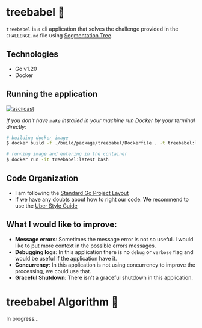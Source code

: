 # treebabel 🌲

`treebabel` is a cli application that solves the challenge provided in the `CHALLENGE.md` file using [Segmentation Tree](https://en.wikipedia.org/wiki/Segment_tree).

## Technologies

- Go v1.20
- Docker

## Running the application

[![asciicast](https://asciinema.org/a/BWlIWQFHSTixRpYbCVOo2HER0.svg)](https://asciinema.org/a/BWlIWQFHSTixRpYbCVOo2HER0)

*If you don't have `make` installed in your machine run Docker by your terminal directly:*

```bash
# building docker image
$ docker build -f ./build/package/treebabel/Dockerfile . -t treebabel:latest

# running image and entering in the container
$ docker run -it treebabel:latest bash
```

## Code Organization
- I am following the [Standard Go Project Layout](https://github.com/golang-standards/project-layout)
- If we have any doubts about how to right our code. We recommend to use the [Uber Style Guide](https://github.com/uber-go/guide)

## What I would like to improve:
- **Message errors**: Sometimes the message error is not so useful. I would like to put more context in the possible errors messages.
- **Debugging logs**: In this application there is no `debug` or `verbose` flag and would be useful if the application have it.
- **Concurrency**: In this application is not using concurrency to improve the processing, we could use that.
- **Graceful Shutdown**: There isn't a graceful shutdown in this application.

# treebabel Algorithm 🌲

In progress...
